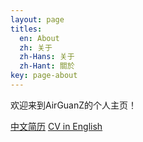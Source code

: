 ```yaml
---
layout: page
titles:
  en: About
  zh: 关于
  zh-Hans: 关于
  zh-Hant: 關於
key: page-about
---
```


欢迎来到AirGuanZ的个人主页！

[中文简历](https://airguanz.github.io/shared_files/CV_zh.pdf)
[CV in English](https://airguanz.github.io/shared_files/CV_en.pdf)
